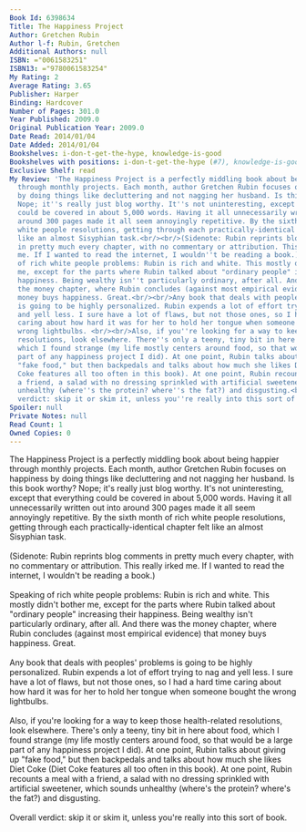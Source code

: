 ```yaml
---
Book Id: 6398634
Title: The Happiness Project
Author: Gretchen Rubin
Author l-f: Rubin, Gretchen
Additional Authors: null
ISBN: ="0061583251"
ISBN13: ="9780061583254"
My Rating: 2
Average Rating: 3.65
Publisher: Harper
Binding: Hardcover
Number of Pages: 301.0
Year Published: 2009.0
Original Publication Year: 2009.0
Date Read: 2014/01/04
Date Added: 2014/01/04
Bookshelves: i-don-t-get-the-hype, knowledge-is-good
Bookshelves with positions: i-don-t-get-the-hype (#7), knowledge-is-good (#117)
Exclusive Shelf: read
My Review: 'The Happiness Project is a perfectly middling book about being happier
  through monthly projects. Each month, author Gretchen Rubin focuses on happiness
  by doing things like decluttering and not nagging her husband. Is this book worthy?
  Nope; it''s really just blog worthy. It''s not uninteresting, except that everything
  could be covered in about 5,000 words. Having it all unnecessarily written out into
  around 300 pages made it all seem annoyingly repetitive. By the sixth month of rich
  white people resolutions, getting through each practically-identical chapter felt
  like an almost Sisyphian task.<br/><br/>(Sidenote: Rubin reprints blog comments
  in pretty much every chapter, with no commentary or attribution. This really irked
  me. If I wanted to read the internet, I wouldn''t be reading a book.)<br/><br/>Speaking
  of rich white people problems: Rubin is rich and white. This mostly didn''t bother
  me, except for the parts where Rubin talked about "ordinary people" increasing their
  happiness. Being wealthy isn''t particularly ordinary, after all. And there was
  the money chapter, where Rubin concludes (against most empirical evidence) that
  money buys happiness. Great.<br/><br/>Any book that deals with peoples'' problems
  is going to be highly personalized. Rubin expends a lot of effort trying to nag
  and yell less. I sure have a lot of flaws, but not those ones, so I had a hard time
  caring about how hard it was for her to hold her tongue when someone bought the
  wrong lightbulbs. <br/><br/>Also, if you''re looking for a way to keep those health-related
  resolutions, look elsewhere. There''s only a teeny, tiny bit in here about food,
  which I found strange (my life mostly centers around food, so that would be a large
  part of any happiness project I did). At one point, Rubin talks about giving up
  "fake food," but then backpedals and talks about how much she likes Diet Coke (Diet
  Coke features all too often in this book). At one point, Rubin recounts a meal with
  a friend, a salad with no dressing sprinkled with artificial sweetener, which sounds
  unhealthy (where''s the protein? where''s the fat?) and disgusting.<br/><br/>Overall
  verdict: skip it or skim it, unless you''re really into this sort of book. '
Spoiler: null
Private Notes: null
Read Count: 1
Owned Copies: 0
---
```


The Happiness Project is a perfectly middling book about being happier through monthly projects. Each month, author Gretchen Rubin focuses on happiness by doing things like decluttering and not nagging her husband. Is this book worthy? Nope; it's really just blog worthy. It's not uninteresting, except that everything could be covered in about 5,000 words. Having it all unnecessarily written out into around 300 pages made it all seem annoyingly repetitive. By the sixth month of rich white people resolutions, getting through each practically-identical chapter felt like an almost Sisyphian task.<br/><br/>(Sidenote: Rubin reprints blog comments in pretty much every chapter, with no commentary or attribution. This really irked me. If I wanted to read the internet, I wouldn't be reading a book.)<br/><br/>Speaking of rich white people problems: Rubin is rich and white. This mostly didn't bother me, except for the parts where Rubin talked about "ordinary people" increasing their happiness. Being wealthy isn't particularly ordinary, after all. And there was the money chapter, where Rubin concludes (against most empirical evidence) that money buys happiness. Great.<br/><br/>Any book that deals with peoples' problems is going to be highly personalized. Rubin expends a lot of effort trying to nag and yell less. I sure have a lot of flaws, but not those ones, so I had a hard time caring about how hard it was for her to hold her tongue when someone bought the wrong lightbulbs. <br/><br/>Also, if you're looking for a way to keep those health-related resolutions, look elsewhere. There's only a teeny, tiny bit in here about food, which I found strange (my life mostly centers around food, so that would be a large part of any happiness project I did). At one point, Rubin talks about giving up "fake food," but then backpedals and talks about how much she likes Diet Coke (Diet Coke features all too often in this book). At one point, Rubin recounts a meal with a friend, a salad with no dressing sprinkled with artificial sweetener, which sounds unhealthy (where's the protein? where's the fat?) and disgusting.<br/><br/>Overall verdict: skip it or skim it, unless you're really into this sort of book. 